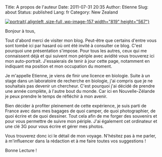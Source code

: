 Title: A propos de l'auteur
Date: 2011-07-31 20:35
Author: Etienne
Slug: about
Status: published
Lang: fr
Category: New Zealand

[![]({photo}uploads/2011/07/portrait.jpg "portrait"){.alignleft .size-full .wp-image-157 width="819" height="567"}]({photo}uploads/2011/07/portrait.jpg)

Bonjour à tous,

Tout d'abord merci de visiter mon blog. Peut-être que certains d'entre
vous sont tombé ici par hasard où ont été invité à consulter ce blog.
C'est pourquoi une présentation s'impose. Pour tous les autres, ceux qui
me connaissent déjà et qui suivent mon périple avec avidité vous
trouverez ici mon auto-portrait. J'essaierais de tenir à jour cette
page, notamment en indiquant ma position et mon occupation du moment.

Je m'appelle Etienne, je viens de finir une licence en biologie. Suite à
un stage dans un laboratoire de recherche en biologie, j'ai compris que
je ne souhaitais pas devenir un chercheur. C'est pourquoi j'ai décidé de
prendre une année complète, à l'autre bout du monde. Car ici en
Nouvelle-Zélande je peux prendre le temps de réfléchir à mon avenir.

Bien décider à profiter pleinement de cette expérience, je suis parti de
France avec dans mes bagages de quoi camper, de quoi photographier, de
quoi écrire et de quoi dessiner. Tout cela afin de me forger des
souvenirs et pour vous permettre de suivre mon périple. J'ai également
cet ordinateur et une clé 3G pour vous écrire et gérer mes photos.

Vous trouverez donc ici le détail de mon voyage. N'hésitez pas à me
parler, à m'influencer dans la rédaction et à me faire toutes vos
suggestions !

Bonne Lecture ! 
